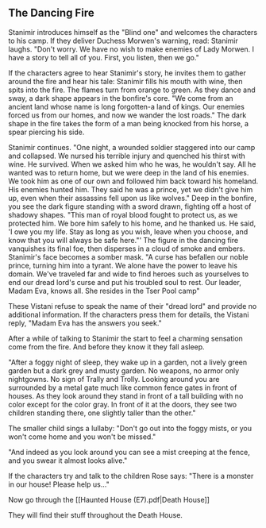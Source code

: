 ## The Dancing Fire
Stanimir introduces himself as the "Blind one" and welcomes the characters to his camp. If they deliver Duchess Morwen's warning, read: Stanimir laughs. "Don't worry. We have no wish to make enemies of Lady Morwen. I have a story to tell all of you. First, you listen, then we go."

If the characters agree to hear Stanimir's story, he invites them to gather around the fire and hear his tale: Stanimir fills his mouth with wine, then spits into the fire. The flames turn from orange to green. As they dance and sway, a dark shape appears in the bonfire's core. "We come from an ancient land whose name is long forgotten-a land of kings. Our enemies forced us from
our homes, and now we wander the lost roads." The dark shape in the fire takes the form of a man being knocked from his horse, a spear piercing his side.

Stanimir continues. "One night, a wounded soldier staggered into our camp and collapsed. We nursed his terrible injury and quenched his thirst with wine. He survived. When we asked him who he was, he wouldn't say. All he wanted was to return home, but we were deep in the land of his enemies. We took him as one of our own and followed him back toward his homeland. His
enemies hunted him. They said he was a prince, yet we didn't give him up, even when their assassins fell upon us like wolves." Deep in the bonfire, you see the dark figure standing
with a sword drawn, fighting off a host of shadowy shapes. "This man of royal blood fought to protect us, as we protected him. We bore him safely to his home, and he thanked us. He said, 'I owe you my life. Stay as long as you wish, leave when you choose, and know that you will
always be safe here."' The figure in the dancing fire vanquishes its final foe, then disperses in a cloud of smoke and embers. Stanimir's face becomes a somber mask. "A curse has befallen our noble prince, turning him into a tyrant. We alone have the power to leave his domain. We've traveled far and wide to find heroes such as yourselves to end our dread lord's curse and put his troubled soul to rest. Our leader, Madam Eva, knows all. She resides in the Tser Pool camp"

These Vistani refuse to speak the name of their "dread lord" and provide no additional information. If the characters press them for details, the Vistani reply, "Madam Eva has the answers you seek."

After a while of talking to Stanimir the start to feel a charming sensation come from the fire. And before they know it they fall asleep.

"After a foggy night of sleep, they wake up in a garden, not a lively green garden but a dark grey and musty garden. No weapons, no armor only nightgowns. No sign of Trally and Trolly. Looking around you are surrounded by a metal gate much like common fence gates in front of houses. As they look around they stand in front of a tall building with no color except for the color gray. In front of it at the doors, they see two children standing there, one slightly taller than the other."

The smaller child sings a lullaby: "Don't go out into the foggy mists, or you won't come home and you won't be missed."

"And indeed as you look around you can see a mist creeping at the fence, and you swear it almost looks alive."

If the characters try and talk to the children Rose says: "There is a monster in our house! Please help us..."

Now go through the [[Haunted House (E7).pdf|Death House]]

They will find their stuff throughout the Death House.